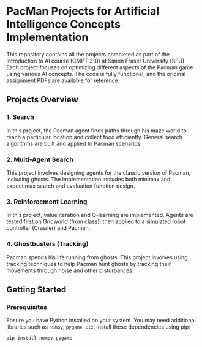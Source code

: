 # PacMan Projects for Artificial Intelligence Concepts Implementation

This repository contains all the projects completed as part of the Introduction to AI course (CMPT 310) at Simon Fraser University (SFU). Each project focuses on optimizing different aspects of the Pacman game using various AI concepts. The code is fully functional, and the original assignment PDFs are available for reference.

## Projects Overview

### 1. Search
In this project, the Pacman agent finds paths through his maze world to reach a particular location and collect food efficiently. General search algorithms are built and applied to Pacman scenarios.

### 2. Multi-Agent Search
This project involves designing agents for the classic version of Pacman, including ghosts. The implementation includes both minimax and expectimax search and evaluation function design.

### 3. Reinforcement Learning
In this project, value iteration and Q-learning are implemented. Agents are tested first on Gridworld (from class), then applied to a simulated robot controller (Crawler) and Pacman.

### 4. Ghostbusters (Tracking)
Pacman spends his life running from ghosts. This project involves using tracking techniques to help Pacman hunt ghosts by tracking their movements through noise and other disturbances.

## Getting Started

### Prerequisites
Ensure you have Python installed on your system. You may need additional libraries such as `numpy`, `pygame`, etc. Install these dependencies using pip:
```sh
pip install numpy pygame
